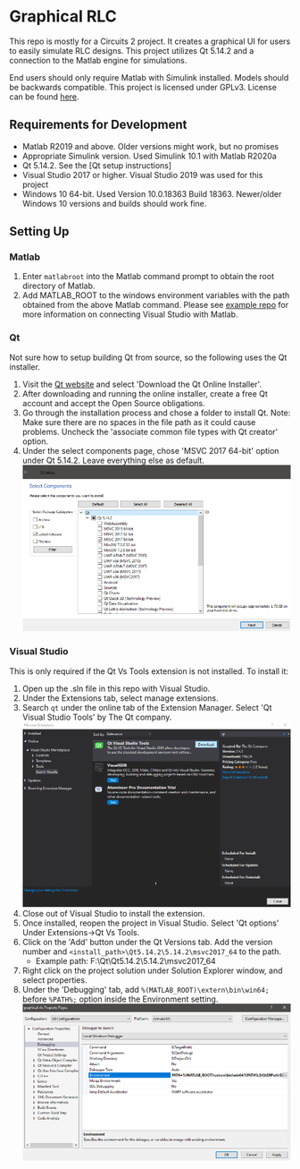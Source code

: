 # Graphical RLC
This repo is mostly for a Circuits 2 project. It creates a graphical UI for users to easily simulate RLC designs.
This project utilizes Qt 5.14.2 and a connection to the Matlab engine for simulations.  

End users should only require Matlab with Simulink installed. Models should be backwards compatible.
This project is licensed under GPLv3. License can be found [here](./license.txt).
## Requirements for Development
* Matlab R2019 and above. Older versions might work, but no promises
* Appropriate Simulink version. Used Simulink 10.1 with Matlab R2020a
* Qt 5.14.2. See the [Qt setup instructions]
* Visual Studio 2017 or higher. Visual Studio 2019 was used for this project
* Windows 10 64-bit. Used Version 10.0.18363 Build 18363. Newer/older Windows 10 versions and builds should work fine.
## Setting Up
### Matlab
1. Enter `matlabroot` into the Matlab command prompt to obtain the root directory of Matlab.
2. Add MATLAB_ROOT to the windows environment variables with the path obtained from the above Matlab command. Please see [example repo](https://github.com/blaksmith205/cpp-with-matlab) for more information on connecting Visual Studio with Matlab.
### Qt
Not sure how to setup building Qt from source, so the following uses the Qt installer.
1. Visit the [Qt website](https://www.qt.io/download-open-source) and select 'Download the Qt Online Installer'.
2. After downloading and running the online installer, create a free Qt account and accept the Open Source obligations.
3. Go through the installation process and chose a folder to install Qt. Note: Make sure there are no spaces in the file path as it could cause problems. Uncheck the 'associate common file types with Qt creator' option.
4. Under the select components page, chose 'MSVC 2017 64-bit' option under Qt 5.14.2. Leave everything else as default.   ![](readme_extras/qt-component-selection.png)  
### Visual Studio
This is only required if the Qt Vs Tools extension is not installed. To install it:
1. Open up the .sln file in this repo with Visual Studio.
2. Under the Extensions tab, select manage extensions.
3. Search `qt` under the online tab of the Extension Manager. Select 'Qt Visual Studio Tools' by The Qt company.  
![](readme_extras/qt-vstool.png)
4. Close out of Visual Studio to install the extension.
5. Once installed, reopen the project in Visual Studio. Select 'Qt options' Under Extensions->Qt Vs Tools.
6. Click on the 'Add' button under the Qt Versions tab. Add the version number and `<install_path>\Qt5.14.2\5.14.2\msvc2017_64` to the path.
	* Example path: F:\Qt\Qt5.14.2\5.14.2\msvc2017_64
7. Right click on the project solution under Solution Explorer window, and select properties.
8. Under the 'Debugging' tab, add `%(MATLAB_ROOT)\extern\bin\win64;` before `%PATH%;` option inside the Environment setting.  
![](readme_extras/debug-environment.png)
